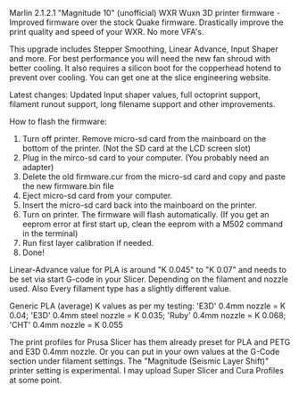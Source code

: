 
Marlin 2.1.2.1 "Magnitude 10" (unofficial) WXR Wuxn 3D printer firmware - Improved firmware over the stock Quake firmware. Drastically improve the print quality and speed of your WXR. No more VFA's.

This upgrade includes Stepper Smoothing, Linear Advance, Input Shaper and more. For best performance you will need the new fan shroud with better cooling. It also requires
a silicon boot for the copperhead hotend to prevent over cooling. You can get one at the slice engineering website.

Latest changes: Updated Input shaper values, full octoprint support, filament runout support, long filename support and other improvements.

How to flash the firmware:

1. Turn off printer. Remove micro-sd card from the mainboard on the bottom of the printer. (Not the SD card at the LCD screen slot)
2. Plug in the mirco-sd card to your computer. (You probably need an adapter)
3. Delete the old firmware.cur from the micro-sd card and copy and paste the new firmware.bin file
4. Eject micro-sd card from your computer.
5. Insert the micro-sd card back into the mainboard on the printer.
6. Turn on printer. The firmware will flash automatically. (If you get an eeprom error at first start up, clean the eeprom with a M502 command in the terminal)
7. Run first layer calibration if needed.
9. Done!

Linear-Advance value for PLA is around "K 0.045" to "K 0.07" and needs to be set via start G-code in your Slicer. Depending on the filament and nozzle used. Also Every fillament type has a slightly different value. 

Generic PLA (average) K values as per my testing:
'E3D' 0.4mm nozzle = K 0.04;
'E3D' 0.4mm steel nozzle = K 0.035;
'Ruby' 0.4mm nozzle = K 0.068;
'CHT' 0.4mm nozzle = K 0.055

The print profiles for Prusa Slicer has them already preset for PLA and PETG and E3D 0.4mm nozzle. 
Or you can put in your own values at the G-Code section under filament settings.
The "Magnitude (Seismic Layer Shift)" printer setting is experimental. 
I may upload Super Slicer and Cura Profiles at some point.

 
